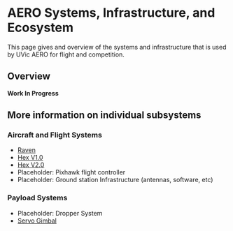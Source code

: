 # AERO Systems, Infrastructure, and Ecosystem

This page gives and overview of the systems and infrastructure that is used by UVic AERO for flight and competition.

## Overview

__Work In Progress__

## More information on individual subsystems

### Aircraft and Flight Systems
* [Raven](aircraft_systems/raven.md)
* [Hex V1.0](aircraft_systems/HexV1.md)
* [Hex V2.0](aircraft_systems/HexV2.md)
* Placeholder: Pixhawk flight controller
* Placeholder: Ground station Infrastructure (antennas, software, etc)

### Payload Systems
* Placeholder: Dropper System
* [Servo Gimbal](payloads/payloads_2019/servo_gimbal.md)
